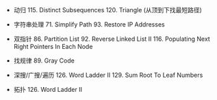 - 动归
  115. Distinct Subsequences
  120. Triangle (从顶到下找最短路径)

- 字符串处理
  71. Simplify Path
  93. Restore IP Addresses

- 双指针
  86. Partition List
  92. Reverse Linked List II
  116. Populating Next Right Pointers In Each Node

- 找规律
  89. Gray Code
  
- 深搜/广搜/遍历
  126. Word Ladder II
  129. Sum Root To Leaf Numbers
  
- 拓扑
  126. Word Ladder II